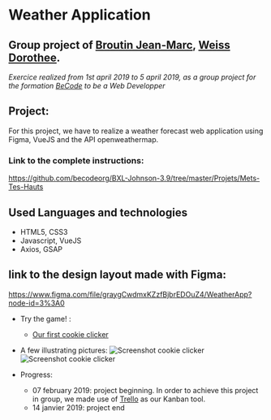 # Weather Application

## Group project of [Broutin Jean-Marc](https://github.com/jmbroutin), [Weiss Dorothee](https://github.com/doropro).

*Exercice realized from 1st april 2019 to 5 april 2019, as a group project for the formation [BeCode](https://www.becode.org/) to be a Web Developper*

## Project:

For this project, we have to realize a weather forecast web application using Figma, VueJS and the API openweathermap.

### Link to the complete instructions: 
https://github.com/becodeorg/BXL-Johnson-3.9/tree/master/Projets/Mets-Tes-Hauts

## Used Languages and technologies

* HTML5, CSS3
* Javascript, VueJS
* Axios, GSAP

## link to the design layout made with Figma:
https://www.figma.com/file/graygCwdmxKZzfBjbrEDOuZ4/WeatherApp?node-id=3%3A0

* Try the game! :
	* [Our first cookie clicker](https://fesouille.github.io/Cookies-clicker/)

* A few illustrating pictures:
![Screenshot cookie clicker](img/cookie-clicker_1.png)
![Screenshot cookie clicker](img/cookie-clicker_2.png)


* Progress: 
	* 07 february 2019: project beginning. In order to achieve this project in group, we made use of [Trello](https://trello.com/) as our Kanban tool.
	* 14 janvier 2019: project end

